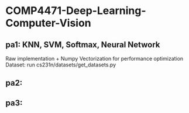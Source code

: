 # COMP4471-Deep-Learning-Computer-Vision

## pa1: KNN, SVM, Softmax, Neural Network
  Raw implementation + Numpy Vectorization for performance optimization </br>
  Dataset: run cs231n/datasets/get_datasets.py

## pa2:
## pa3:
